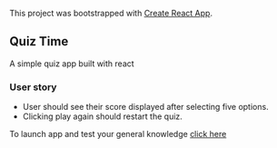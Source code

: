 This project was bootstrapped with [Create React App](https://github.com/facebook/create-react-app).

## Quiz Time

A simple quiz app built with react

### User story

- User should see their score displayed after selecting five options.
- Clicking play again should restart the quiz.

To launch app and test your general knowledge [click here](https://JEN-dotcom.github.io/quiztime/)
